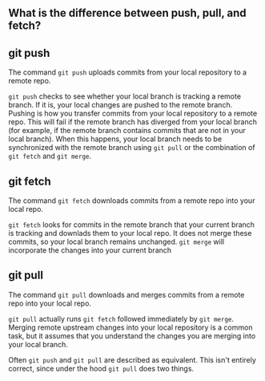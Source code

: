 ## What is the difference between push, pull, and fetch?

## git push
The command `git push` uploads commits from your local repository to a remote repo.

 `git push` checks to see whether your local branch is tracking a remote branch. If it is, your local changes are pushed to the remote branch. Pushing is how you transfer commits from your local repository to a remote repo. This will fail if the remote branch has diverged from your local branch (for example, if the remote branch contains commits that are not in your local branch). When this happens, your local branch needs to be synchronized with the remote branch using `git pull` or the combination of `git fetch` and `git merge`.

## git fetch
The command `git fetch` downloads commits from a remote repo into your local repo.

`git fetch` looks for commits in the remote branch that your current branch is tracking and downlads them to your local repo. It does not merge these commits, so your local branch remains unchanged. `git merge` will incorporate the changes into your current branch

## git pull
The command `git pull` downloads and merges commits from a remote repo into your local repo.

`git pull` actually runs `git fetch` followed immediately by `git merge`. Merging remote upstream changes into your local repository is a common task, but it assumes that you understand the changes you are merging into your local branch.

Often `git push` and `git pull` are described as equivalent. This isn't entirely correct, since under the hood `git pull` does two things.